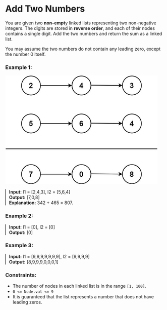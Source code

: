 # Add Two Numbers

You are given two **non-empt**y linked lists representing two non-negative integers. The digits are stored in **reverse order**, and each of their nodes contains a single digit. Add the two numbers and return the sum as a linked list.

You may assume the two numbers do not contain any leading zero, except the number 0 itself. 

### Example 1:
![Example_Image](./example_image.jpg)

<div style="border-left: 2px solid #555; padding-left: 10px;">

**Input:** l1 = [2,4,3], l2 = [5,6,4] <br>
**Output:** [7,0,8] <br>
**Explanation:** 342 + 465 = 807.

</div>

### Example 2:

<div style="border-left: 2px solid #555; padding-left: 10px;">

**Input:** l1 = [0], l2 = [0] <br>
**Output:** [0]

</div>

### Example 3:

<div style="border-left: 2px solid #555; padding-left: 10px;">

**Input:** l1 = [9,9,9,9,9,9,9], l2 = [9,9,9,9] <br>
**Output:** [8,9,9,9,0,0,0,1]
 
</div>

### Constraints:

- The number of nodes in each linked list is in the range `[1, 100]`.
- `0 <= Node.val <= 9`
- It is guaranteed that the list represents a number that does not have leading zeros.